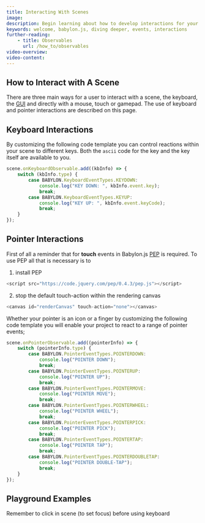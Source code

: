 ```yaml
---
title: Interacting With Scenes
image: 
description: Begin learning about how to develop interactions for your Babylon.js scenes.
keywords: welcome, babylon.js, diving deeper, events, interactions 
further-reading:
    - title: Observables
	  url: /how_to/observables
video-overview:
video-content:
---
```


## How to Interact with A Scene

There are three main ways for a user to interact with a scene, the keyboard, the [GUI](/divingDeeper/gui) and directly with a mouse, touch or gamepad. The use of keyboard and pointer interactions are described on this page.

## Keyboard Interactions

By customizing the following code template you can control reactions within your scene to different keys. Both the `ascii` code for the key and the key itself are available to you.

```javascript
scene.onKeyboardObservable.add((kbInfo) => {
	switch (kbInfo.type) {
		case BABYLON.KeyboardEventTypes.KEYDOWN:
			console.log("KEY DOWN: ", kbInfo.event.key);
			break;
		case BABYLON.KeyboardEventTypes.KEYUP:
			console.log("KEY UP: ", kbInfo.event.keyCode);
			break;
	}
});
```

## Pointer Interactions

First of all a reminder that for **touch** events in Babylon.js [PEP](https://github.com/jquery/PEP) is required. To use PEP all that is necessary is to

1. install PEP

```javascript
<script src="https://code.jquery.com/pep/0.4.3/pep.js"></script>
```

2. stop the default touch-action within the rendering canvas 

```javascript
<canvas id="renderCanvas" touch-action="none"></canvas>
```


Whether your pointer is an icon or a finger by customizing the following code template you will enable your project to react to a range of pointer events;

```javascript
scene.onPointerObservable.add((pointerInfo) => {
	switch (pointerInfo.type) {
		case BABYLON.PointerEventTypes.POINTERDOWN:
			console.log("POINTER DOWN");
			break;
		case BABYLON.PointerEventTypes.POINTERUP:
			console.log("POINTER UP");
			break;
		case BABYLON.PointerEventTypes.POINTERMOVE:
			console.log("POINTER MOVE");
			break;
		case BABYLON.PointerEventTypes.POINTERWHEEL:
			console.log("POINTER WHEEL");
			break;
		case BABYLON.PointerEventTypes.POINTERPICK:
			console.log("POINTER PICK");
			break;
		case BABYLON.PointerEventTypes.POINTERTAP:
			console.log("POINTER TAP");
			break;
		case BABYLON.PointerEventTypes.POINTERDOUBLETAP:
			console.log("POINTER DOUBLE-TAP");
			break;
    }
});
```

## Playground Examples

<Playground id="#0XYMA9#1" title="Scene Observables Template" description="Simple scene observables template." image="/img/playgroundsAndNMEs/divingDeeperInteractions1.jpg"/>
<Playground id="#7CBW04" title="Simple Drag Example" description="Simple example of a drag behavior." image="/img/playgroundsAndNMEs/divingDeeperInteractions2.jpg"/>
<Playground id="#XZ0TH6" title="Simple Keyboard Input Example" description="Simple example of keyboard input." image="/img/playgroundsAndNMEs/divingDeeperInteractions3.jpg"/>

Remember to click in scene (to set focus) before using keyboard